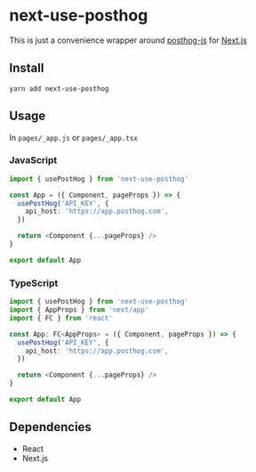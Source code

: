 # next-use-posthog

This is just a convenience wrapper around [posthog-js](https://github.com/PostHog/posthog-js) for [Next.js](https://nextjs.org)

## Install

`yarn add next-use-posthog`

## Usage

In `pages/_app.js` or `pages/_app.tsx`

### JavaScript

```typescript
import { usePostHog } from 'next-use-posthog'

const App = ({ Component, pageProps }) => {
  usePostHog('API_KEY', {
    api_host: 'https://app.posthog.com',
  })

  return <Component {...pageProps} />
}

export default App
```

### TypeScript

```typescript
import { usePostHog } from 'next-use-posthog'
import { AppProps } from 'next/app'
import { FC } from 'react'

const App: FC<AppProps> = ({ Component, pageProps }) => {
  usePostHog('API_KEY', {
    api_host: 'https://app.posthog.com',
  })

  return <Component {...pageProps} />
}

export default App
```

## Dependencies

- React
- Next.js

